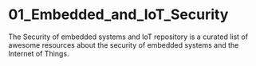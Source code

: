 # 01_Embedded_and_IoT_Security
The Security of embedded systems and IoT repository is a curated list of awesome resources about the security of embedded systems and the Internet of Things.
